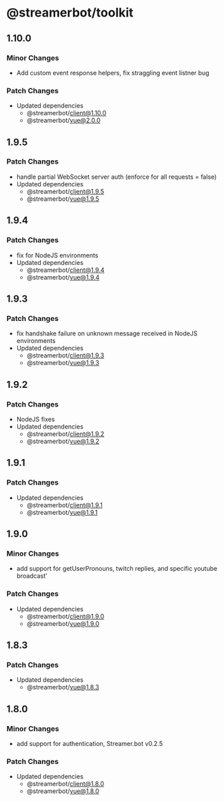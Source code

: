 # @streamerbot/toolkit

## 1.10.0

### Minor Changes

- Add custom event response helpers, fix straggling event listner bug

### Patch Changes

- Updated dependencies
  - @streamerbot/client@1.10.0
  - @streamerbot/vue@2.0.0

## 1.9.5

### Patch Changes

- handle partial WebSocket server auth (enforce for all requests = false)
- Updated dependencies
  - @streamerbot/client@1.9.5
  - @streamerbot/vue@1.9.5

## 1.9.4

### Patch Changes

- fix for NodeJS environments
- Updated dependencies
  - @streamerbot/client@1.9.4
  - @streamerbot/vue@1.9.4

## 1.9.3

### Patch Changes

- fix handshake failure on unknown message received in NodeJS environments
- Updated dependencies
  - @streamerbot/client@1.9.3
  - @streamerbot/vue@1.9.3

## 1.9.2

### Patch Changes

- NodeJS fixes
- Updated dependencies
  - @streamerbot/client@1.9.2
  - @streamerbot/vue@1.9.2

## 1.9.1

### Patch Changes

- Updated dependencies
  - @streamerbot/client@1.9.1
  - @streamerbot/vue@1.9.1

## 1.9.0

### Minor Changes

- add support for getUserPronouns, twitch replies, and specific youtube broadcast'

### Patch Changes

- Updated dependencies
  - @streamerbot/client@1.9.0
  - @streamerbot/vue@1.9.0

## 1.8.3

### Patch Changes

- Updated dependencies
  - @streamerbot/vue@1.8.3

## 1.8.0

### Minor Changes

- add support for authentication, Streamer.bot v0.2.5

### Patch Changes

- Updated dependencies
  - @streamerbot/client@1.8.0
  - @streamerbot/vue@1.8.0
